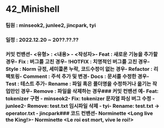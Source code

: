 # 42_Minishell
### 팀원 : minseok2, junlee2, jincpark, tyi
### 일정 : 2022.12.20 ~ 20??.??.??

### 커밋 컨밴션- <유형> : <내용> - <작성자>- Feat : 새로운 기능을 추가할 경우- Fix : 버그를 고친 경우- !HOTFIX : 치명적인 버그를 고친 경우- Style : Norm 규정, 세미콜론 누락, 코드수정이 없는 경우- Refactor : 리팩토링- Comment : 주석 추가 및 변경- Docs : 문서를 수정한 경우- Test : 테스트 추가- Rename : 파일 혹은 폴더명을 수정하거나 옮기는 작업만인 경우- Remove : 파일을 삭제하는 경우### 커밋 컨밴션 예- Feat: tokenizer 구현 - minseok2- Fix: tokenizer 문자열 파싱 버그 수정 - junlee2- Remove: test.txt 임시파일 삭제 - tyi- Rename: test.txt → operator.txt - jincpark### 코드 컨밴션- Norminette <Long live the King!>- Norminette <Le roi est mort, vive le roi!>